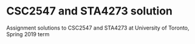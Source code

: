 # CSC2547 and STA4273 solution
Assignment solutions to CSC2547 and STA4273 at University of Toronto, Spring 2019 term
